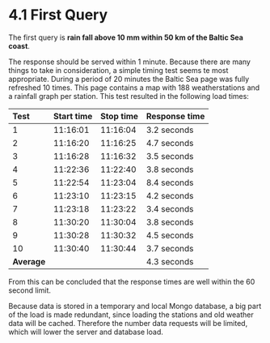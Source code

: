 # 4.1 First Query

The first query is __rain fall above 10 mm within 50 km of the Baltic Sea coast__.

The response should be served within 1 minute. Because there are many things to take in consideration, a simple timing test seems te most appropriate. During a period of 20 minutes the Baltic Sea page was fully refreshed 10 times. This page contains a map with 188 weatherstations and a rainfall graph per station. This test resulted in the following load times:

| Test        | Start time | Stop time | Response time |
| :----       | :----      | :----     | :----         |
| 1           | 11:16:01   | 11:16:04  | 3.2 seconds   |
| 2           | 11:16:20   | 11:16:25  | 4.7 seconds   |
| 3           | 11:16:28   | 11:16:32  | 3.5 seconds   |
| 4           | 11:22:36   | 11:22:40  | 3.8 seconds   |
| 5           | 11:22:54   | 11:23:04  | 8.4 seconds   |
| 6           | 11:23:10   | 11:23:15  | 4.2 seconds   |
| 7           | 11:23:18   | 11:23:22  | 3.4 seconds   |
| 8           | 11:30:20   | 11:30:04  | 3.8 seconds   |
| 9           | 11:30:28   | 11:30:32  | 4.5 seconds   |
| 10          | 11:30:40   | 11:30:44  | 3.7 seconds   |
| __Average__ |            |           | 4.3 seconds   |

From this can be concluded that the response times are well within the 60 second limit.

Because data is stored in a temporary and local Mongo database, a big part of the load is made redundant, since loading the stations and old weather data will be cached. Therefore the number data requests will be limited, which will lower the server and database load.